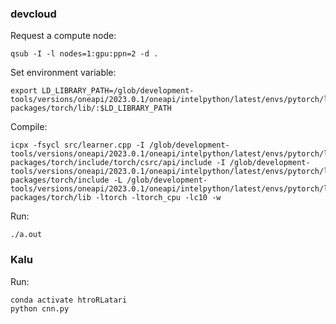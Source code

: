 
### devcloud
Request a compute node:
```
qsub -I -l nodes=1:gpu:ppn=2 -d .
```

Set environment variable:
```
export LD_LIBRARY_PATH=/glob/development-tools/versions/oneapi/2023.0.1/oneapi/intelpython/latest/envs/pytorch/lib/python3.9/site-packages/torch/lib/:$LD_LIBRARY_PATH
```

Compile:
```
icpx -fsycl src/learner.cpp -I /glob/development-tools/versions/oneapi/2023.0.1/oneapi/intelpython/latest/envs/pytorch/lib/python3.9/site-packages/torch/include/torch/csrc/api/include -I /glob/development-tools/versions/oneapi/2023.0.1/oneapi/intelpython/latest/envs/pytorch/lib/python3.9/site-packages/torch/include -L /glob/development-tools/versions/oneapi/2023.0.1/oneapi/intelpython/latest/envs/pytorch/lib/python3.9/site-packages/torch/lib -ltorch -ltorch_cpu -lc10 -w
```

Run:
```
./a.out
```


### Kalu

Run:
```
conda activate htroRLatari
python cnn.py
```